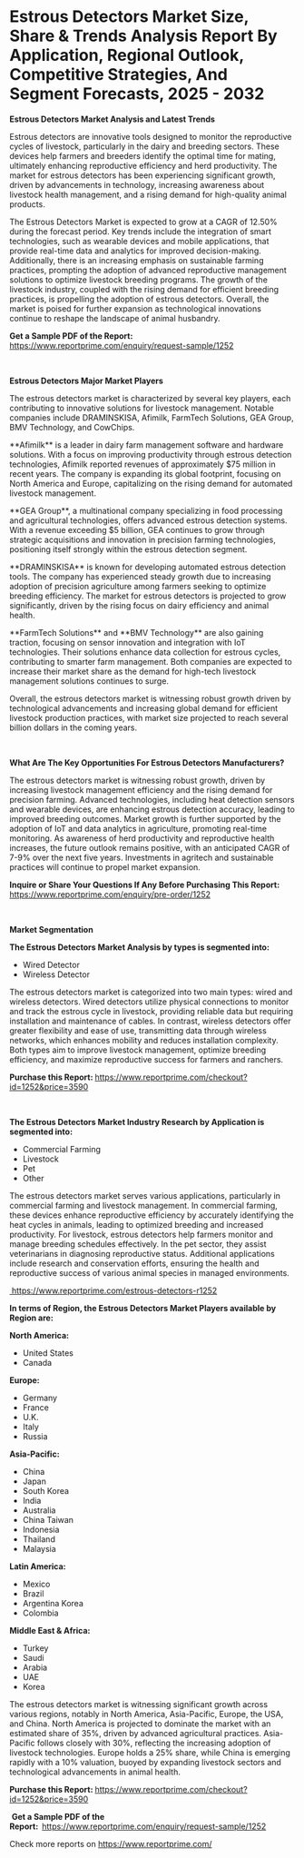 <p><h1>Estrous Detectors Market Size, Share & Trends Analysis Report By Application, Regional Outlook, Competitive Strategies, And Segment Forecasts, 2025 - 2032</h1></p><p><strong>Estrous Detectors Market Analysis and Latest Trends</strong></p>
<p><p>Estrous detectors are innovative tools designed to monitor the reproductive cycles of livestock, particularly in the dairy and breeding sectors. These devices help farmers and breeders identify the optimal time for mating, ultimately enhancing reproductive efficiency and herd productivity. The market for estrous detectors has been experiencing significant growth, driven by advancements in technology, increasing awareness about livestock health management, and a rising demand for high-quality animal products.</p><p>The Estrous Detectors Market is expected to grow at a CAGR of 12.50% during the forecast period. Key trends include the integration of smart technologies, such as wearable devices and mobile applications, that provide real-time data and analytics for improved decision-making. Additionally, there is an increasing emphasis on sustainable farming practices, prompting the adoption of advanced reproductive management solutions to optimize livestock breeding programs. The growth of the livestock industry, coupled with the rising demand for efficient breeding practices, is propelling the adoption of estrous detectors. Overall, the market is poised for further expansion as technological innovations continue to reshape the landscape of animal husbandry.</p></p>
<p><strong>Get a Sample PDF of the Report:&nbsp;</strong> <a href="https://www.reportprime.com/enquiry/request-sample/1252?utm_campaign=3187&utm_medium=2&utm_source=Github&utm_content=ia&utm_term=18032025&utm_id=estrous-detectors">https://www.reportprime.com/enquiry/request-sample/1252</a></p>
<p>&nbsp;</p>
<p><strong>Estrous Detectors Major Market Players</strong></p>
<p><p>The estrous detectors market is characterized by several key players, each contributing to innovative solutions for livestock management. Notable companies include DRAMINSKISA, Afimilk, FarmTech Solutions, GEA Group, BMV Technology, and CowChips.</p><p>**Afimilk** is a leader in dairy farm management software and hardware solutions. With a focus on improving productivity through estrous detection technologies, Afimilk reported revenues of approximately $75 million in recent years. The company is expanding its global footprint, focusing on North America and Europe, capitalizing on the rising demand for automated livestock management.</p><p>**GEA Group**, a multinational company specializing in food processing and agricultural technologies, offers advanced estrous detection systems. With a revenue exceeding $5 billion, GEA continues to grow through strategic acquisitions and innovation in precision farming technologies, positioning itself strongly within the estrous detection segment.</p><p>**DRAMINSKISA** is known for developing automated estrous detection tools. The company has experienced steady growth due to increasing adoption of precision agriculture among farmers seeking to optimize breeding efficiency. The market for estrous detectors is projected to grow significantly, driven by the rising focus on dairy efficiency and animal health.</p><p>**FarmTech Solutions** and **BMV Technology** are also gaining traction, focusing on sensor innovation and integration with IoT technologies. Their solutions enhance data collection for estrous cycles, contributing to smarter farm management. Both companies are expected to increase their market share as the demand for high-tech livestock management solutions continues to surge.</p><p>Overall, the estrous detectors market is witnessing robust growth driven by technological advancements and increasing global demand for efficient livestock production practices, with market size projected to reach several billion dollars in the coming years.</p></p>
<p>&nbsp;</p>
<p><strong>What Are The Key Opportunities For Estrous Detectors Manufacturers?</strong></p>
<p><p>The estrous detectors market is witnessing robust growth, driven by increasing livestock management efficiency and the rising demand for precision farming. Advanced technologies, including heat detection sensors and wearable devices, are enhancing estrous detection accuracy, leading to improved breeding outcomes. Market growth is further supported by the adoption of IoT and data analytics in agriculture, promoting real-time monitoring. As awareness of herd productivity and reproductive health increases, the future outlook remains positive, with an anticipated CAGR of 7-9% over the next five years. Investments in agritech and sustainable practices will continue to propel market expansion.</p></p>
<p><strong>Inquire or Share Your Questions If Any Before Purchasing This Report:</strong> <a href="https://www.reportprime.com/enquiry/pre-order/1252?utm_campaign=3187&utm_medium=2&utm_source=Github&utm_content=ia&utm_term=18032025&utm_id=estrous-detectors">https://www.reportprime.com/enquiry/pre-order/1252</a></p>
<p>&nbsp;</p>
<p><strong>Market Segmentation</strong></p>
<p><strong>The Estrous Detectors Market Analysis by types is segmented into:</strong></p>
<p><ul><li>Wired Detector</li><li>Wireless Detector</li></ul></p>
<p><p>The estrous detectors market is categorized into two main types: wired and wireless detectors. Wired detectors utilize physical connections to monitor and track the estrous cycle in livestock, providing reliable data but requiring installation and maintenance of cables. In contrast, wireless detectors offer greater flexibility and ease of use, transmitting data through wireless networks, which enhances mobility and reduces installation complexity. Both types aim to improve livestock management, optimize breeding efficiency, and maximize reproductive success for farmers and ranchers.</p></p>
<p><strong>Purchase this Report:&nbsp;</strong><a href="https://www.reportprime.com/checkout?id=1252&price=3590&utm_campaign=3187&utm_medium=2&utm_source=Github&utm_content=ia&utm_term=18032025&utm_id=estrous-detectors">https://www.reportprime.com/checkout?id=1252&price=3590</a></p>
<p>&nbsp;</p>
<p><strong>The Estrous Detectors Market Industry Research by Application is segmented into:</strong></p>
<p><ul><li>Commercial Farming</li><li>Livestock</li><li>Pet</li><li>Other</li></ul></p>
<p><p>The estrous detectors market serves various applications, particularly in commercial farming and livestock management. In commercial farming, these devices enhance reproductive efficiency by accurately identifying the heat cycles in animals, leading to optimized breeding and increased productivity. For livestock, estrous detectors help farmers monitor and manage breeding schedules effectively. In the pet sector, they assist veterinarians in diagnosing reproductive status. Additional applications include research and conservation efforts, ensuring the health and reproductive success of various animal species in managed environments.</p></p>
<p><a href="https://www.reportprime.com/estrous-detectors-r1252?utm_campaign=3187&utm_medium=2&utm_source=Github&utm_content=ia&utm_term=18032025&utm_id=estrous-detectors">&nbsp;https://www.reportprime.com/estrous-detectors-r1252</a></p>
<p><strong>In terms of Region, the Estrous Detectors Market Players available by Region are:</strong></p>
<p>
    <p> <strong> North America: </strong>
        <ul>
            <li>United States</li>
            <li>Canada</li>
        </ul>
        </p> 
    <p> <strong> Europe: </strong>
        <ul>
            <li>Germany</li>
            <li>France</li>
            <li>U.K.</li>
            <li>Italy</li>
            <li>Russia</li>
        </ul>
        </p> 
    <p> <strong> Asia-Pacific: </strong>
        <ul>
            <li>China</li>
            <li>Japan</li>
            <li>South Korea</li>
            <li>India</li>
            <li>Australia</li>
            <li>China Taiwan</li>
            <li>Indonesia</li>
            <li>Thailand</li>
            <li>Malaysia</li>
        </ul>
        </p> 
    <p> <strong> Latin America: </strong>
        <ul>
            <li>Mexico</li>
            <li>Brazil</li>
            <li>Argentina Korea</li>
            <li>Colombia</li>
        </ul>
        </p> 
    <p> <strong> Middle East & Africa: </strong>
        <ul>
            <li>Turkey</li>
            <li>Saudi</li>
            <li>Arabia</li>
            <li>UAE</li>
            <li>Korea</li>
        </ul>
    </p>
    </p>
<p><p>The estrous detectors market is witnessing significant growth across various regions, notably in North America, Asia-Pacific, Europe, the USA, and China. North America is projected to dominate the market with an estimated share of 35%, driven by advanced agricultural practices. Asia-Pacific follows closely with 30%, reflecting the increasing adoption of livestock technologies. Europe holds a 25% share, while China is emerging rapidly with a 10% valuation, buoyed by expanding livestock sectors and technological advancements in animal health.</p></p>
<p><strong>Purchase this Report: </strong><a href="https://www.reportprime.com/checkout?id=1252&price=3590&utm_campaign=3187&utm_medium=2&utm_source=Github&utm_content=ia&utm_term=18032025&utm_id=estrous-detectors">https://www.reportprime.com/checkout?id=1252&price=3590</a></p>
<p>&nbsp;<strong>Get a Sample PDF of the Report:&nbsp;&nbsp;</strong><a href="https://www.reportprime.com/enquiry/request-sample/1252?utm_campaign=3187&utm_medium=2&utm_source=Github&utm_content=ia&utm_term=18032025&utm_id=estrous-detectors">https://www.reportprime.com/enquiry/request-sample/1252</a></p>
<p><strong></strong></p>
<p>Check more reports on <a href="https://www.reportprime.com/?utm_campaign=3187&utm_medium=2&utm_source=Github&utm_content=ia&utm_term=18032025&utm_id=estrous-detectors">https://www.reportprime.com/</a></p>